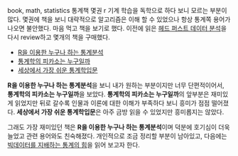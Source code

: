 book, math, statistics
통계책 몇권
r
기계 학습을 독학으로 하다 보니 모르는 부분이 많다. 
몇권에 책을 보니 대략적으로 알고리즘은 이해 할 수 있었으나 항상 통계쪽 용어가 나오면 불안했다.
마음 먹고 책을 보기로 했다.
이전에 읽은 [헤드 퍼스트 데이터 분석](http://www.yes24.com/24/goods/8655201)을 다시 review하고 몇개의 책을 구매했다.  

* [R을 이용한 누구나 하는 통계분석](http://www.yes24.com/24/Goods/4510634?Acode=101)
* [통계학의 피카소는 누구일까](http://www.yes24.com/24/goods/4831333?scode=032&OzSrank=1)
* [세상에서 가장 쉬운 통계학입문](http://www.yes24.com/24/goods/3625262?scode=032&OzSrank=1)

**R을 이용한 누구나 하는 통계분석**을 보니 내가 원하는 부분이지만 너무 단편적이어서, 
**통계학의 피카소는 누구일까**을 보았다. **통계학의 피카소는 누구일까**의 앞부분은 재미있게 읽었지만 뒤로 갈수록
인물과 이론에 대한 이해가 부족하다 보니 흥미가 점점 떨어졌다.
**세상에서 가장 쉬운 통계학입문**은 아주 금방 읽을 수 있었지만 흥미롭지는 않았다.

그래도 가장 재미있던 책은 **R을 이용한 누구나 하는 통계분석**이며 덕분에 호기심이 더욱 늘었고 관련 용어와도 친숙해졌다.
개인적으로 조금 정리할 부분이 남아있고, 다음에는 [빅데이터를 지배하는 통계의 힘](http://www.yes24.com/24/Goods/9281968)을 읽어 보고자 한다.
